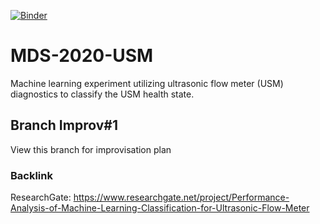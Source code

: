 [![Binder](https://mybinder.org/badge_logo.svg)](https://mybinder.org/v2/gh/smfirdaus/MDS-2020-USM/master?urlpath=lab)

# MDS-2020-USM
Machine learning experiment utilizing ultrasonic flow meter (USM) diagnostics to classify the USM health state.

## Branch Improv#1
View this branch for improvisation plan

### Backlink
ResearchGate: https://www.researchgate.net/project/Performance-Analysis-of-Machine-Learning-Classification-for-Ultrasonic-Flow-Meter
